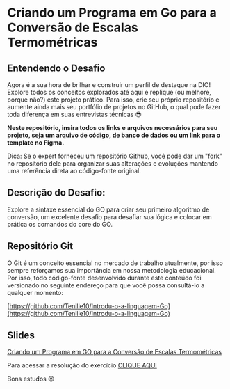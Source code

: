 # Criando um Programa em Go para a Conversão de Escalas Termométricas

## Entendendo o Desafio
 
Agora é a sua hora de brilhar e construir um perfil de destaque na DIO! Explore todos os conceitos explorados até aqui e replique (ou melhore, porque não?) este projeto prático. Para isso, crie seu próprio repositório e aumente ainda mais seu portfólio de projetos no GitHub, o qual pode fazer toda diferença em suas entrevistas técnicas 😎
 
**Neste repositório, insira todos os links e arquivos necessários para seu projeto, seja um arquivo de código, de banco de dados ou um link para o template no Figma.**
 
Dica: Se o expert forneceu um repositório Github, você pode dar um "fork" no repositório dele para organizar suas alterações e evoluções mantendo uma referência direta ao código-fonte original.
 
## Descrição do Desafio:  
Explore a sintaxe essencial do GO para criar seu primeiro algoritmo de conversão, um excelente desafio para desafiar sua lógica e colocar em prática os comandos do core do GO.

 
## Repositório Git
O Git é um conceito essencial no mercado de trabalho atualmente, por isso sempre reforçamos sua importância em nossa metodologia educacional. Por isso, todo código-fonte desenvolvido durante este conteúdo foi versionado no seguinte endereço para que você possa consultá-lo a qualquer momento:
 
[https://github.com/Tenille10/Introdu-o-a-linguagem-Go](https://github.com/Tenille10/Introdu-o-a-linguagem-Go)
 
## Slides
[Criando um Programa em GO para a Conversão de Escalas Termométricas](https://academiapme-my.sharepoint.com/:p:/g/personal/nubia_dio_me/EZAI09NjiDJIttXmYduDl4wBFGoCxwh_N3YtyLW8M9epsw?e=cRRvKu)
 
Para acessar a resolução do exercício [CLIQUE AQUI](https://academiapme-my.sharepoint.com/:p:/g/personal/nubia_dio_me/EZAI09NjiDJIttXmYduDl4wBFGoCxwh_N3YtyLW8M9epsw?e=cRRvKu)
 
 
 
Bons estudos 😉

